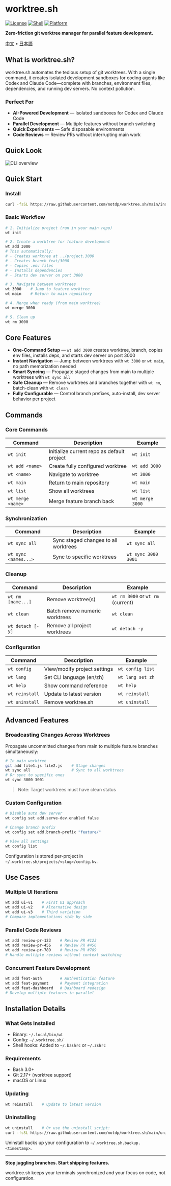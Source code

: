 # worktree.sh

[![License](https://img.shields.io/badge/license-AGPL--3.0-blue.svg?style=flat-square)](LICENSE)
[![Shell](https://img.shields.io/badge/shell-bash%203.0%2B-green.svg?style=flat-square)](https://www.gnu.org/software/bash/)
[![Platform](https://img.shields.io/badge/platform-macOS%20%7C%20Linux-lightgrey.svg?style=flat-square)](https://github.com/notdp/worktree.sh)

**Zero-friction git worktree manager for parallel feature development.**

[中文](README.zh-CN.md) • [日本語](README.ja.md)

## What is worktree.sh?

worktree.sh automates the tedious setup of git worktrees. With a single command, it creates isolated development sandboxes for coding agents like Codex and Claude Code—complete with branches, environment files, dependencies, and running dev servers. No context pollution.

### Perfect For

- **AI-Powered Development** — Isolated sandboxes for Codex and Claude Code
- **Parallel Development** — Multiple features without branch switching
- **Quick Experiments** — Safe disposable environments
- **Code Reviews** — Review PRs without interrupting main work

## Quick Look

![CLI overview](asset/worktree.sh.screenshot-1.png)

## Quick Start

### Install

```bash
curl -fsSL https://raw.githubusercontent.com/notdp/worktree.sh/main/install.sh | bash
```

### Basic Workflow

```bash
# 1. Initialize project (run in your main repo)
wt init

# 2. Create a worktree for feature development
wt add 3000
# This automatically:
# - Creates worktree at ../project.3000
# - Creates branch feat/3000
# - Copies .env files
# - Installs dependencies
# - Starts dev server on port 3000

# 3. Navigate between worktrees
wt 3000    # Jump to feature worktree
wt main    # Return to main repository

# 4. Merge when ready (from main worktree)
wt merge 3000

# 5. Clean up
wt rm 3000
```

## Core Features

- **One-Command Setup** — `wt add 3000` creates worktree, branch, copies env files, installs deps, and starts dev server on port 3000
- **Instant Navigation** — Jump between worktrees with `wt 3000` or `wt main`, no path memorization needed
- **Smart Syncing** — Propagate staged changes from main to multiple worktrees with `wt sync all`
- **Safe Cleanup** — Remove worktrees and branches together with `wt rm`, batch-clean with `wt clean`
- **Fully Configurable** — Control branch prefixes, auto-install, dev server behavior per project

## Commands

### Core Commands

| Command           | Description                                | Example         |
| ----------------- | ------------------------------------------ | --------------- |
| `wt init`         | Initialize current repo as default project | `wt init`       |
| `wt add <name>`   | Create fully configured worktree           | `wt add 3000`   |
| `wt <name>`       | Navigate to worktree                       | `wt 3000`       |
| `wt main`         | Return to main repository                  | `wt main`       |
| `wt list`         | Show all worktrees                         | `wt list`       |
| `wt merge <name>` | Merge feature branch back                  | `wt merge 3000` |

### Synchronization

| Command              | Description                          | Example             |
| -------------------- | ------------------------------------ | ------------------- |
| `wt sync all`        | Sync staged changes to all worktrees | `wt sync all`       |
| `wt sync <names...>` | Sync to specific worktrees           | `wt sync 3000 3001` |

### Cleanup

| Command           | Description                    | Example                           |
| ----------------- | ------------------------------ | --------------------------------- |
| `wt rm [name...]` | Remove worktree(s)             | `wt rm 3000` or `wt rm` (current) |
| `wt clean`        | Batch remove numeric worktrees | `wt clean`                        |
| `wt detach [-y]`  | Remove all project worktrees   | `wt detach -y`                    |

### Configuration

| Command        | Description                  | Example          |
| -------------- | ---------------------------- | ---------------- |
| `wt config`    | View/modify project settings | `wt config list` |
| `wt lang`      | Set CLI language (en/zh)     | `wt lang set zh` |
| `wt help`      | Show command reference       | `wt help`        |
| `wt reinstall` | Update to latest version     | `wt reinstall`   |
| `wt uninstall` | Remove worktree.sh           | `wt uninstall`   |

## Advanced Features

### Broadcasting Changes Across Worktrees

Propagate uncommitted changes from main to multiple feature branches simultaneously:

```bash
# In main worktree
git add file1.js file2.js    # Stage changes
wt sync all                  # Sync to all worktrees
# Or sync to specific ones
wt sync 3000 3001
```

> Note: Target worktrees must have clean status

### Custom Configuration

```bash
# Disable auto dev server
wt config set add.serve-dev.enabled false

# Change branch prefix
wt config set add.branch-prefix "feature/"

# View all settings
wt config list
```

Configuration is stored per-project in `~/.worktree.sh/projects/<slug>/config.kv`.

## Use Cases

### Multiple UI Iterations

```bash
wt add ui-v1    # First UI approach
wt add ui-v2    # Alternative design
wt add ui-v3    # Third variation
# Compare implementations side by side
```

### Parallel Code Reviews

```bash
wt add review-pr-123    # Review PR #123
wt add review-pr-456    # Review PR #456
wt add review-pr-789    # Review PR #789
# Handle multiple reviews without context switching
```

### Concurrent Feature Development

```bash
wt add feat-auth        # Authentication feature
wt add feat-payment     # Payment integration
wt add feat-dashboard   # Dashboard redesign
# Develop multiple features in parallel
```

## Installation Details

### What Gets Installed

- Binary: `~/.local/bin/wt`
- Config: `~/.worktree.sh/`
- Shell hooks: Added to `~/.bashrc` or `~/.zshrc`

### Requirements

- Bash 3.0+
- Git 2.17+ (worktree support)
- macOS or Linux

### Updating

```bash
wt reinstall    # Update to latest version
```

### Uninstalling

```bash
wt uninstall    # Or use the uninstall script:
curl -fsSL https://raw.githubusercontent.com/notdp/worktree.sh/main/uninstall.sh | bash
```

Uninstall backs up your configuration to `~/.worktree.sh.backup.<timestamp>`.

---

**Stop juggling branches. Start shipping features.**

worktree.sh keeps your terminals synchronized and your focus on code, not configuration.
